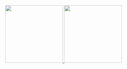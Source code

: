 <div align="center">
  <a href="https://github.com/keelvenn">
  <img height="180em" src="https://github-readme-stats.vercel.app/api?username=keelvenn&show_icons=false&theme=dark&include_all_commits=true&count_private=true"/>
  <img height="180em" src="https://github-readme-stats.vercel.app/api/top-langs/?username=keelvenn&layout=compact&langs_count=7&theme=dark"/>
</div>


 


